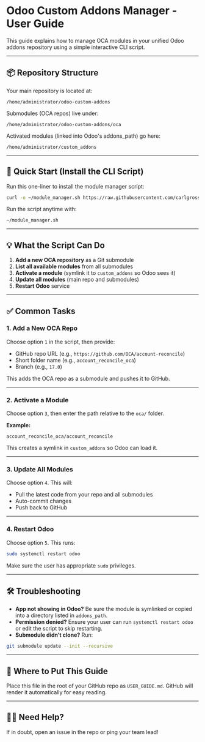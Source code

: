 # Odoo Custom Addons Manager - User Guide

This guide explains how to manage OCA modules in your unified Odoo addons repository using a simple interactive CLI script.

---

## 📦 Repository Structure

Your main repository is located at:

```
/home/administrator/odoo-custom-addons
```

Submodules (OCA repos) live under:

```
/home/administrator/odoo-custom-addons/oca
```

Activated modules (linked into Odoo's addons\_path) go here:

```
/home/administrator/custom_addons
```

---

## 🚀 Quick Start (Install the CLI Script)

Run this one-liner to install the module manager script:

```bash
curl -o ~/module_manager.sh https://raw.githubusercontent.com/carlgrosser/odoo-custom-addons/main/module_manager.sh && chmod +x ~/module_manager.sh
```

Run the script anytime with:

```bash
~/module_manager.sh
```

---

## 💡 What the Script Can Do

1. **Add a new OCA repository** as a Git submodule
2. **List all available modules** from all submodules
3. **Activate a module** (symlink it to `custom_addons` so Odoo sees it)
4. **Update all modules** (main repo and submodules)
5. **Restart Odoo** service

---

## ✅ Common Tasks

### 1. Add a New OCA Repo

Choose option `1` in the script, then provide:

- GitHub repo URL (e.g., `https://github.com/OCA/account-reconcile`)
- Short folder name (e.g., `account_reconcile_oca`)
- Branch (e.g., `17.0`)

This adds the OCA repo as a submodule and pushes it to GitHub.

---

### 2. Activate a Module

Choose option `3`, then enter the path relative to the `oca/` folder.

**Example:**

```
account_reconcile_oca/account_reconcile
```

This creates a symlink in `custom_addons` so Odoo can load it.

---

### 3. Update All Modules

Choose option `4`. This will:

- Pull the latest code from your repo and all submodules
- Auto-commit changes
- Push back to GitHub

---

### 4. Restart Odoo

Choose option `5`. This runs:

```bash
sudo systemctl restart odoo
```

Make sure the user has appropriate `sudo` privileges.

---

## 🛠 Troubleshooting

- **App not showing in Odoo?** Be sure the module is symlinked or copied into a directory listed in `addons_path`.
- **Permission denied?** Ensure your user can run `systemctl restart odoo` or edit the script to skip restarting.
- **Submodule didn’t clone?** Run:

```bash
git submodule update --init --recursive
```

---

## 📁 Where to Put This Guide

Place this file in the root of your GitHub repo as `USER_GUIDE.md`. GitHub will render it automatically for easy reading.

---

## 🙋‍♀️ Need Help?

If in doubt, open an issue in the repo or ping your team lead!

